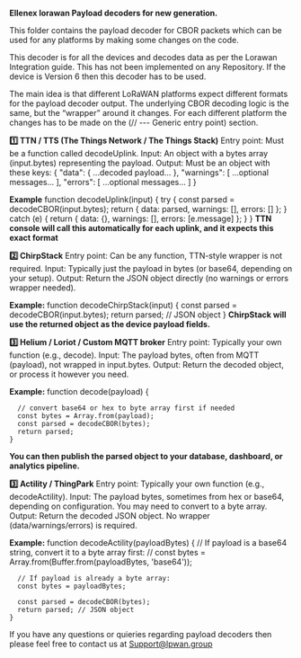 **Ellenex lorawan Payload decoders for new generation.**

This folder contains the payload decoder for CBOR packets which can be used for any platforms by making some changes on the code.

This decoder is for all the devices and decodes data as per the Lorawan Integration guide. 
This has not been implemented on any Repository. If the device is Version 6 then this decoder has to be used.

The main idea is that different LoRaWAN platforms expect different formats for the payload decoder output. The underlying CBOR decoding logic is the same, but the “wrapper” around it changes.
For each different platform the changes has to be made on the (// --- Generic entry point) section.

**1️⃣ TTN / TTS (The Things Network / The Things Stack)**
    Entry point: Must be a function called decodeUplink.
    Input: An object with a bytes array (input.bytes) representing the payload.
    Output: Must be an object with these keys:
      {
        "data": { ...decoded payload... },
        "warnings": [ ...optional messages... ],
        "errors": [ ...optional messages... ]
      }

**Example**
      function decodeUplink(input) {
        try {
          const parsed = decodeCBOR(input.bytes);
          return { data: parsed, warnings: [], errors: [] };
        } catch (e) {
          return { data: {}, warnings: [], errors: [e.message] };
        }
      }
**TTN console will call this automatically for each uplink, and it expects this exact format**

**2️⃣ ChirpStack**
      Entry point: Can be any function, TTN-style wrapper is not required.
      Input: Typically just the payload in bytes (or base64, depending on your setup).
      Output: Return the JSON object directly (no warnings or errors wrapper needed).

**Example:**
      function decodeChirpStack(input) {
        const parsed = decodeCBOR(input.bytes);
        return parsed; // JSON object
      }
**ChirpStack will use the returned object as the device payload fields.**

**3️⃣ Helium / Loriot / Custom MQTT broker**
      Entry point: Typically your own function (e.g., decode).
      Input: The payload bytes, often from MQTT (payload), not wrapped in input.bytes.
      Output: Return the decoded object, or process it however you need.

**Example:**
    function decode(payload) {
    
      // convert base64 or hex to byte array first if needed
      const bytes = Array.from(payload); 
      const parsed = decodeCBOR(bytes);
      return parsed;
    }
**You can then publish the parsed object to your database, dashboard, or analytics pipeline.**

**3️⃣ Actility / ThingPark**
      Entry point: Typically your own function (e.g., decodeActility).
      Input: The payload bytes, sometimes from hex or base64, depending on configuration. You may need to convert to a byte array.
      Output: Return the decoded JSON object. No wrapper (data/warnings/errors) is required.

**Example:**
        function decodeActility(payloadBytes) {
      // If payload is a base64 string, convert it to a byte array first:
      // const bytes = Array.from(Buffer.from(payloadBytes, 'base64'));
    
      // If payload is already a byte array:
      const bytes = payloadBytes;
    
      const parsed = decodeCBOR(bytes);
      return parsed; // JSON object
    }

      
If you have any questions or quieries regarding payload decoders then please feel free to contact us at Support@lpwan.group
